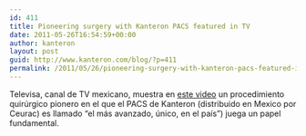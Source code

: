 ```yaml
---
id: 411
title: Pioneering surgery with Kanteron PACS featured in TV
date: 2011-05-26T16:54:59+00:00
author: kanteron
layout: post
guid: http://www.kanteron.com/blog/?p=411
permalink: /2011/05/26/pioneering-surgery-with-kanteron-pacs-featured-in-tv/
---
```

Televisa, canal de TV mexicano, muestra en [este video](http://tvolucion.esmas.com/noticieros/noticiero-con-joaquin-lopez-doriga/110866/operan-maria-fernanda-contra-anorexia) un procedimiento quirúrgico pionero en el que el PACS de Kanteron (distribuido en Mexico por Ceurac) es llamado &#8220;el más avanzado, único, en el país&#8221;) juega un papel fundamental.